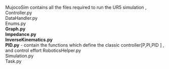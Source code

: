 MujocoSim contains all the files required to run the UR5 simulation , 
Controller.py  
DataHandler.py  	
Enums.py  	
**Graph.py**  	
**Impedance.py**  	
**InverseKinematics.py**  	
**PID.py**	- contain the functions which define the classic controller[P,PI,PID ] , and control effort
RoboticsHelper.py	
Simulation.py	
Task.py
